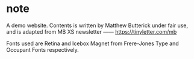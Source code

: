 # note
A demo website. Contents is written by Matthew Butterick under fair use, and is adapted from MB XS newsletter —— https://tinyletter.com/mb

Fonts used are Retina and Icebox Magnet from Frere-Jones Type and Occupant Fonts respectively. 
